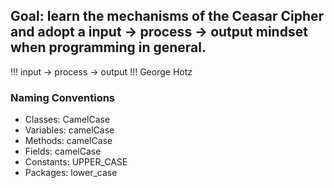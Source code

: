 ## Goal: learn the mechanisms of the Ceasar Cipher and adopt a input -> process -> output mindset when programming in general.

!!! input -> process -> output !!!
George Hotz

### Naming Conventions

- Classes: CamelCase
- Variables: camelCase
- Methods: camelCase
- Fields: camelCase
- Constants: UPPER_CASE
- Packages: lower_case
